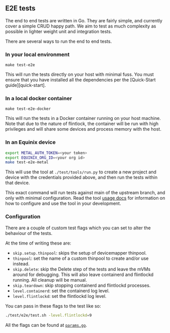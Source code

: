 ## E2E tests

The end to end tests are written in Go.
They are fairly simple, and currently cover a simple CRUD happy path.
We aim to test as much complexity as possible in lighter weight unit and
integration tests.

There are several ways to run the end to end tests.

### In your local environment

```
make test-e2e
```

This will run the tests directly on your host with minimal fuss.
You must ensure that you have installed all the dependencies per the
[Quick-Start guide][quick-start].

### In a local docker container

```
make test-e2e-docker
```

This will run the tests in a Docker container running on your host machine.
Note that due to the nature of flintlock, the container will be run with
high privileges and will share some devices and process memory with the host.

### In an Equinix device

```bash
export METAL_AUTH_TOKEN=<your token>
export EQUINIX_ORG_ID=<your org id>
make test-e2e-metal
```

This will use the tool at `./test/tools/run.py` to create a new project and device
with the credentials provided above, and then run the tests within that device.

This exact command will run tests against main of the upstream branch, and only with
minimal configuration. Read the tool [usage docs](test/tools/README.md) for information
on how to configure and use the tool in your development.

### Configuration

There are a couple of custom test flags which you can set to alter the behaviour
of the tests.

At the time of writing these are:
- `skip.setup.thinpool`: skips the setup of devicemapper thinpool.
- `thinpool`: set the name of a custom thinpool to create and/or use instead.
- `skip.delete`: skip the Delete step of the tests and leave the mVMs around for debugging.
  This will also leave containerd and flintlockd running. All cleanup will be manual.
- `skip.teardown`: skip stopping containerd and flintlockd processes.
- `level.containerd`: set the containerd log level.
- `level.flintlockd`: set the flintlockd log level.

You can pass in these flags to the test like so:

```bash
./test/e2e/test.sh -level.flintlockd=9
```

All the flags can be found at [`params.go`](test/e2e/utils/params.go).
